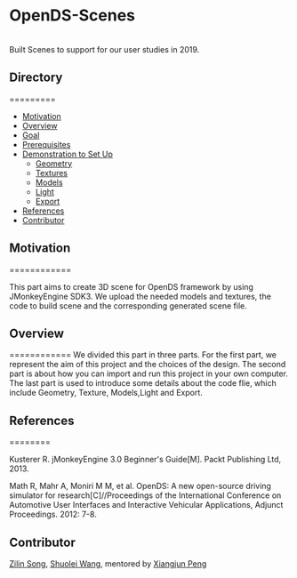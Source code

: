 # OpenDS-Scenes
<br>
Built Scenes to support for our user studies in 2019.

## Directory
=========
</br>


<!--ts-->
* [Motivation](#Motivation)
* [Overview](#Overview)
* [Goal](https://github.com/unnc-idl-ucc/Document-OpenDS/tree/master/Scene/Aim%26Choice)
* [Prerequisites](https://github.com/unnc-idl-ucc/Document-OpenDS/tree/master/Scene/Instruction)
* [Demonstration to Set Up](https://github.com/unnc-idl-ucc/Document-OpenDS/tree/master/Scene/Code_Details)
   * [Geometry](https://github.com/unnc-idl-ucc/Document-OpenDS/tree/master/Scene/Code_Details)
   * [Textures](https://github.com/unnc-idl-ucc/Document-OpenDS/tree/master/Scene/Code_Details)
   * [Models](https://github.com/unnc-idl-ucc/Document-OpenDS/tree/master/Scene/Code_Details)
   * [Light](https://github.com/unnc-idl-ucc/Document-OpenDS/tree/master/Scene/Code_Details)
   * [Export](https://github.com/unnc-idl-ucc/Document-OpenDS/tree/master/Scene/Code_Details)
* [References](#References)
* [Contributor](#Contributor)

<!--te-->

## Motivation
============

This part aims to create 3D scene for OpenDS framework by using JMonkeyEngine SDK3. We upload the needed models and textures, the code to build scene and the corresponding generated scene file.

## Overview
============
We divided this part in three parts. For the first part, we represent the aim of this project and the choices of the design. The second part is about how you can import and run this project in your own computer. The last part is used to introduce some details about the code flie, which include Geometry, Texture, Models,Light and Export.


## References
========

Kusterer R. jMonkeyEngine 3.0 Beginner's Guide[M]. Packt Publishing Ltd, 2013.

Math R, Mahr A, Moniri M M, et al. OpenDS: A new open-source driving simulator for research[C]//Proceedings of the International Conference on Automotive User Interfaces and Interactive Vehicular Applications, Adjunct Proceedings. 2012: 7-8.

## Contributor

[Zilin Song](https://github.com/ShuoleiWang), [Shuolei Wang](https://github.com/ShuoleiWang), mentored by [Xiangjun Peng](https://github.com/Shiangjun)

<br>
